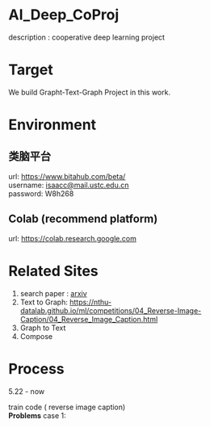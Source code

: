 # AI_Deep_CoProj
description : cooperative deep learning project

# Target

We build Grapht-Text-Graph Project in this work.

# Environment

## 类脑平台
url: https://www.bitahub.com/beta/  
username: isaacc@mail.ustc.edu.cn  
password: W8h268

## Colab (recommend platform)
url: https://colab.research.google.com

# Related Sites

1. search paper : [arxiv](https://arxiv.org/list/cs/recent)
2. Text to Graph:
  https://nthu-datalab.github.io/ml/competitions/04_Reverse-Image-Caption/04_Reverse_Image_Caption.html
3. Graph to Text
4. Compose

# Process

5.22 - now

  train code ( reverse image caption)  
  **Problems**
    case 1:
